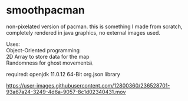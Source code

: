 # smoothpacman
non-pixelated version of pacman. this is something I made from scratch, completely rendered in java graphics, no external images used.

Uses:\
Object-Oriented programming\
2D Array to store data for the map\
Randomness for ghost movements\

required:
openjdk 11.0.12 64-Bit
org.json library

https://user-images.githubusercontent.com/12800360/236528701-93a67a24-3249-4d6a-9057-8c1d02340431.mov

